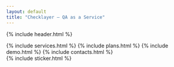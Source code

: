 ```yaml
---
layout: default
title: "Checklayer — QA as a Service"
---
```


{% include header.html %}

<main class="max-w-7xl mx-auto px-6 py-12">
  {% include services.html %}
  {% include plans.html %}
  {% include demo.html %}
  {% include contacts.html %}
</main>
{% include sticker.html %}
